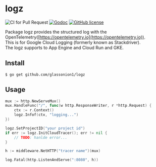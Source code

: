 # logz

![CI for Pull Request](https://github.com/glassonion1/logz/workflows/CI%20for%20Pull%20Request/badge.svg)
[![Godoc](https://img.shields.io/badge/godoc-reference-blue)](https://godoc.org/github.com/glassonion1/logz)
[![GitHub license](https://img.shields.io/github/license/glassonion1/logz)](https://github.com/glassonion1/logz/blob/main/LICENSE)

Package logz provides the structured log with the OpenTelemetry([https://opentelemetry.io](https://opentelemetry.io)).  
This is for Google Cloud Logging (formerly known as Stackdriver).  
The logz supports to App Engine and Cloud Run and GKE.

## Install
```
$ go get github.com/glassonion1/logz
```

## Usage

```go
mux := http.NewServeMux()
mux.HandleFunc("/", func(w http.ResponseWriter, r *http.Request) {
    ctx := r.Context()
    logz.Infof(ctx, "logging...")
})

logz.SetProjectID("your project id")
if err := logz.InitCloudTracer(); err != nil {
    // TODO: hanlde error...
}

h := middleware.NetHTTP("tracer name")(mux)

log.Fatal(http.ListenAndServe(":8080", h))
```
